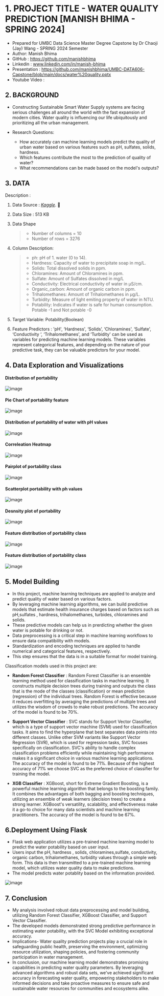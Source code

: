 # 1. PROJECT TITLE - WATER QUALITY PREDICTION [MANISH BHIMA - SPRING 2024]
- Prepared for UMBC Data Science Master Degree Capstone by Dr Chaoji (Jay) Wang - SPRING 2024 Semester
- Author: Manish Bhima
- GitHub : https://github.com/manishbhima
- Linkedin : www.linkedin.com/in/manish-bhima
- Presentation : https://github.com/manishbhima/UMBC-DATA606-Capstone/blob/main/docs/water%20quality.pptx
- Youtube Video : 
## 2. BACKGROUND
  - Constructing Sustainable Smart Water Supply systems are facing serious challenges all around the world with the fast expansion of modern cities. Water quality is 
     influencing our life ubiquitously and prioritizing all the urban management.

  - Research Questions:
    - How accurately can machine learning models predict the quality of urban water based on various features such as pH, sulfates, solids, hardness.
    - Which features contribute the most to the prediction of quality of water?
    - What recommendations can be made based on the model's outputs?


## 3. DATA
Description : 

1. Data Source : *[Kaggle](https://www.kaggle.com/code/imakash3011/water-quality-prediction-7-model/input)*. :link:

2. Data Size : 513 KB

3. Data Shape
   > - Number of columns =  10
   > - Number of rows    = 3276
4. Column Description:
    > - ph: pH of 1. water (0 to 14).
    > - Hardness: Capacity of water to precipitate soap in mg/L.
    > - Solids: Total dissolved solids in ppm.
    > - Chloramines: Amount of Chloramines in ppm.
    > - Sulfate: Amount of Sulfates dissolved in mg/L
    > - Conductivity: Electrical conductivity of water in μS/cm.
    > - Organic_carbon: Amount of organic carbon in ppm.
    > - Trihalomethanes: Amount of Trihalomethanes in μg/L.
    > - Turbidity: Measure of light emiting property of water in NTU.
    > - Potability: Indicates if water is safe for human consumption. Potable -1 and Not potable -0
 5. Target Variable: Potability(Boolean)
 6. Feature Predictors : 'pH', ‘Hardness', ‘Solids’, ‘Chloramines', ‘Sulfate', ‘Conductivity ‘, ‘Trihalomethanes', and ‘Turbidity' can be used as variables for predicting machine learning models. These variables represent categorical features, and depending on the nature of your predictive task, they can be valuable predictors for your model.

## 4. Data Exploration and Visualizations
#### Distribution of portability
![image](https://github.com/manishbhima/UMBC-DATA606-Capstone/blob/main/docs/Picture1.png)
#### Pie Chart of portability feature
![image](https://github.com/manishbhima/UMBC-DATA606-Capstone/blob/main/docs/Picture2.png)
#### Distribution of portability of water with pH values
![image](https://github.com/manishbhima/UMBC-DATA606-Capstone/blob/main/docs/Picture3.png)
#### Correleation Heatmap
![image](https://github.com/manishbhima/UMBC-DATA606-Capstone/blob/main/docs/Picture4.png)
#### Pairplot of portability class
![image](https://github.com/manishbhima/UMBC-DATA606-Capstone/blob/main/docs/Picture5.png)
#### Scatterplot portability with ph values
![image](https://github.com/manishbhima/UMBC-DATA606-Capstone/blob/main/docs/Picture6.png)
#### Desnsity plot of portability
![image](https://github.com/manishbhima/UMBC-DATA606-Capstone/blob/main/docs/Picture7.png)
#### Feature distribution of portability class
![image](https://github.com/manishbhima/UMBC-DATA606-Capstone/blob/main/docs/Picture8.png)
#### Feature distribution of portability class
![image](https://github.com/manishbhima/UMBC-DATA606-Capstone/blob/main/docs/Picture9.png)



## 5. Model Building
- In this project, machine learning techniques are applied to analyze and predict quality of water based on various factors.
- By leveraging machine learning algorithms, we can build predictive models that estimate health insurance charges based on factors such as pH,sulfates , hardness, trihalomethanes, turbides, chloramines and solids.
- These predictive models can help us in prerdicting whether the given water is potable for drinking or not.
- Data preprocessing is a critical step in machine learning workflows to ensure data compatibility with models.
- Standardization and encoding techniques are applied to handle numerical and categorical features, respectively.
- This step ensures that the data is in a suitable format for model training.


Classification models used in this project are:

- **Random Forest Classifier** : Random Forest Classifier is an ensemble learning method used for classification tasks in machine learning. It constructs multiple decision trees during training and outputs the class that is the mode of the classes (classification) or mean prediction (regression) of the individual trees. Random Forest is effective because it reduces overfitting by averaging the predictions of multiple trees and utilizes the wisdom of crowds to make robust predictions. The accuracy of the model is found to be 70%.

- **Support Vector Classifier** : SVC stands for Support Vector Classifier, which is a type of support vector machine (SVM) used for classification tasks. It aims to find the hyperplane that best separates data points into different classes. Unlike other SVM variants like Support Vector Regression (SVR), which is used for regression tasks, SVC focuses specifically on classification. SVC's ability to handle complex classification problems efficiently while maintaining high performance makes it a significant choice in various machine learning applications. The accuracy of the model is found to be 71%. Because of the highest accuracy of 71% we choose SVC as the preferred choice of classifier for training the model.
  
- **XGB Classifier** : XGBoost, short for Extreme Gradient Boosting, is a powerful machine learning algorithm that belongs to the boosting family. It combines the advantages of both bagging and boosting techniques, utilizing an ensemble of weak learners (decision trees) to create a strong learner. XGBoost's versatility, scalability, and effectiveness make it a go-to choice for many data scientists and machine learning practitioners. The accuracy of the model is found to be 67%.


## 6.Deployment Using Flask

- Flask web application utilizes a pre-trained machine learning model to predict the water potability based on user input. 
- Users input the pH, hardness , solids, chloramines,sulfate, conductivity, organic carbon, trihalomethanes, turbidity values through a simple web form. This data is then transmitted to a pre-trained machine learning model, which utilizes water quality data to make predictions. 
- The model predicts water potablity based on the information provided.

![image](https://github.com/manishbhima/UMBC-DATA606-Capstone/blob/main/docs/Picture10.png)



## 7. Conclusion

- My analysis involved robust data preprocessing and model building, utilizing Random Forest Classifier, XGBoost Classifier, and Support Vector Classifier.
- The developed models demonstrated strong predictive performance in estimating water potability, with the SVC Model exhibiting exceptional accuracy.
- Implications- Water quality prediction projects play a crucial role in safeguarding public health, preserving the environment, optimizing resource utilization, shaping policies, and fostering community participation in water management.
- In conclusion, our machine learning model demonstrates promising capabilities in predicting water quality parameters. By leveraging advanced algorithms and robust data sets, we've achieved significant accuracy in forecasting water quality, empowering stakeholders to make informed decisions and take proactive measures to ensure safe and sustainable water resources for communities and ecosystems alike.
